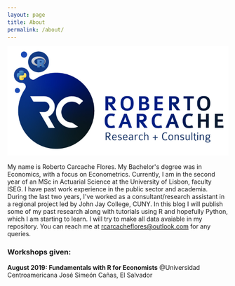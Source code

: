 ```yaml
---
layout: page
title: About
permalink: /about/
---
```


![Logo](images/logo2.jpg)

My name is Roberto Carcache Flores. My Bachelor's degree was in Economics, with a focus on Econometrics. Currently, I am in the second year of an MSc in Actuarial Science at the University of Lisbon, faculty ISEG. I have past work experience in the public sector and academia. During the last two years, I've worked as a consultant/research assistant in a regional project led by John Jay College, CUNY. In this blog I will publish some of my past research along with tutorials using R and hopefully Python, which I am starting to learn. I will try to make all data avaiable in my repository. You can reach me at rcarcacheflores@outlook.com for any queries. 

### Workshops given:

**August 2019: Fundamentals with R for Economists** 
@Universidad Centroamericana José Simeón Cañas, El Salvador

